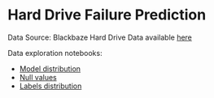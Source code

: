 # Hard Drive Failure Prediction

Data Source: Blackbaze Hard Drive Data available [here](https://www.backblaze.com/b2/hard-drive-test-data.html)

Data exploration notebooks: 
* [Model distribution](https://github.com/FranciscaAlliende/hardrivefailureprediction/blob/main/Data_Exploration_Models.ipynb)
* [Null values](https://github.com/FranciscaAlliende/hardrivefailureprediction/blob/main/Data_Exploration_Null_Values.ipynb)
* [Labels distribution](https://github.com/FranciscaAlliende/hardrivefailureprediction/blob/main/Data_Exploration_Labels.ipynb)
